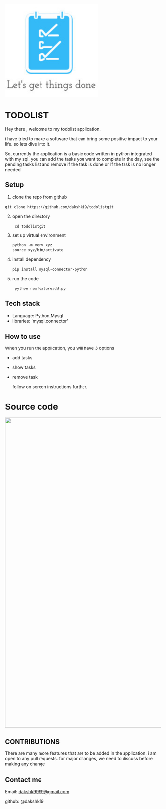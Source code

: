 
<div  align = "LEFT" markdown="1">
	<img src="https://github.com/dakshk19/todolistgit/blob/main/LOGO.jpg?raw=true" width="300" height="300"/>
</div>

# TODOLIST

Hey there , welcome to my todolist application.


i have tried to make a software that can bring some
positive impact to your life.
so lets dive into it.

So, currently the application is a basic code written in python integrated with my sql. you can add the tasks you want to 
complete in the day, see the pending tasks list and remove if the task is done or If the task is no longer needed
## Setup 
1. clone the repo from github
  
  ```git clone https://github.com/dakshk19/todolistgit ```

2. open the directory

   ``` cd todolistgit```

3. set up virtual environment

   ```
   python -m venv xyz
   source xyz/bin/activate
   ```
4. install dependency
   
   ``` pip install mysql-connector-python ```

6. run the code
   
   ``` python newfeatureadd.py```

## Tech stack
- Language: Python,Mysql
- libraries: 'mysql.connector'

## How to use

When you run the application, you will have 3 options
 
- add tasks
- show tasks
- remove task

  follow on screen instructions further.


# Source code

<div markdown="1">
	<img src="https://github.com/dakshk19/todolistgit/blob/main/carbon.png?raw=true" width="800" height="1000"/>

 ## CONTRIBUTIONS

 There are many more features that are to be added in the application. i am open to any pull requests. for major changes, we need to discuss before making any change

 ## Contact me

 Email: dakshk9999@gmail.com
 
 github: @dakshk19

	
